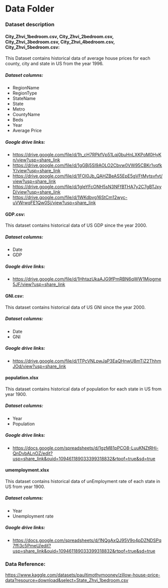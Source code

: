 # Data Folder
### Dataset description
#### City_Zhvi_1bedroom.csv, City_Zhvi_2bedroom.csv, City_Zhvi_3bedroom.csv, City_Zhvi_4bedroom.csv, City_Zhvi_5bedroom.csv:
This Dataset contains historical data of average house prices for each county, city and state in US from the year 1996.
##### Dataset columns:
- RegionName
- RegionType
- StateName
- State
- Metro
- CountyName
- Beds
- Year
- Average Price

##### Google drive links:
- https://drive.google.com/file/d/1h_cH7RPkfVp51Lqj0buHnLXKPoM0HyKn/view?usp=share_link
- https://drive.google.com/file/d/1gGBj5SI9AOLO2Cbvw0VW95CBKr1yqfkY/view?usp=share_link
- https://drive.google.com/file/d/1FOI0Jb_QAHZBeAS5EpE5gVFtMytsvfvt/view?usp=share_link
- https://drive.google.com/file/d/1gleYFcONH5sN3NFfBTHA7y2C7gBTJxyD/view?usp=share_link
- https://drive.google.com/file/d/1WKdbvg16StCm12wyc-uVWrwqFE1Qw0Sj/view?usp=share_link

#### GDP.csv: 
This dataset contains historical data of US GDP since the year 2000.
##### Dataset columns:
- Date
- GDP

##### Google drive links:
- https://drive.google.com/file/d/1HhtazUkaAJG9fPmRBN6qWW1Mjogme5JF/view?usp=share_link

#### GNI.csv:
This dataset contains historical data of US GNI since the year 2000.
##### Dataset columns:
- Date
- GNI

##### Google drive links:
- https://drive.google.com/file/d/1TPcVNLpwJaP3EaQHnwU8mTiZ2ThhmJOd/view?usp=share_link

#### population.xlsx
This dataset contains historical data of population for each state in US from year 1900.
##### Dataset columns:
- Year
- Population

##### Google drive links:
- https://docs.google.com/spreadsheets/d/1gzM81pPCO8-LuuKNZtRHi-QnDvbALnOZ/edit?usp=share_link&ouid=109461189033399318832&rtpof=true&sd=true

#### umemployment.xlsx
This dataset contains historical data of unEmployment rate of each state in US from year 1900.
##### Dataset columns:
- Year
- Unemployment rate

##### Google drive links:
- https://docs.google.com/spreadsheets/d/1NQgAxQJ95V9o4pDZNDSPq7ffi3c5PmeU/edit?usp=share_link&ouid=109461189033399318832&rtpof=true&sd=true

### Data Reference:
https://www.kaggle.com/datasets/paultimothymooney/zillow-house-price-data?resource=download&select=State_Zhvi_1bedroom.csv

